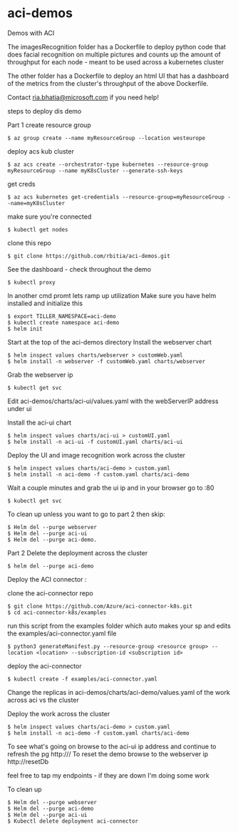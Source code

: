# aci-demos
Demos with ACI


The imagesRecognition folder has a Dockerfile to deploy python code that does facial recognition on multiple pictures and counts up the amount of throughput for each node - meant to be used across a kubernetes cluster

The other folder has a Dockerfile to deploy an html UI that has a dashboard of the metrics from the cluster's throughput of the above Dockerfile.

Contact ria.bhatia@microsoft.com if you need help!



steps to deploy dis demo

Part 1
create resource group
```
$ az group create --name myResourceGroup --location westeurope
```

deploy acs kub cluster
```
$ az acs create --orchestrator-type kubernetes --resource-group myResourceGroup --name myK8sCluster --generate-ssh-keys
```

get creds
```
$ az acs kubernetes get-credentials --resource-group=myResourceGroup --name=myK8sCluster
```

make sure you're connected
```
$ kubectl get nodes
```

clone this repo
```
$ git clone https://github.com/rbitia/aci-demos.git
```

See the dashboard - check throughout the demo 
```
$ kubectl proxy
```

In another cmd promt lets ramp up utilization
Make sure you have helm installed and initialize this
```
$ export TILLER_NAMESPACE=aci-demo
$ kubectl create namespace aci-demo
$ helm init
```

Start at the top of the aci-demos directory
Install the webserver chart
```
$ helm inspect values charts/webserver > customWeb.yaml
$ helm install -n webserver -f customWeb.yaml charts/webserver
```

Grab the webserver ip
```
$ kubectl get svc
```

Edit  aci-demos/charts/aci-ui/values.yaml with the webServerIP address under ui

Install the aci-ui chart
```
$ helm inspect values charts/aci-ui > customUI.yaml
$ helm install -n aci-ui -f customUI.yaml charts/aci-ui
```


Deploy the UI and image recognition work across the cluster
```
$ helm inspect values charts/aci-demo > custom.yaml
$ helm install -n aci-demo -f custom.yaml charts/aci-demo
```

Wait a couple minutes and grab the ui ip and in your browser go to <ui ip>:80
```
$ kubectl get svc
```


To clean up unless you want to go to part 2 then skip:
```
$ Helm del --purge webserver
$ Helm del --purge aci-ui
$ Helm del --purge aci-demo.
```

Part 2
Delete the deployment across the cluster
```
$ helm del --purge aci-demo
```

Deploy the ACI connector :

clone the aci-connector repo
```
$ git clone https://github.com/Azure/aci-connector-k8s.git
$ cd aci-connector-k8s/examples
```

run this script from the examples folder which auto makes your sp and edits the examples/aci-connector.yaml file
```
$ python3 generateManifest.py --resource-group <resource group> --location <location> --subscription-id <subscription id>
```

deploy the aci-connector
```
$ kubectl create -f examples/aci-connector.yaml
```


Change the replicas in aci-demos/charts/aci-demo/values.yaml of the work across aci vs the cluster

Deploy the work across the cluster
```
$ helm inspect values charts/aci-demo > custom.yaml
$ helm install -n aci-demo -f custom.yaml charts/aci-demo
```

To see what's going on browse to the aci-ui ip address and continue to refresh the pg http://<aciUI-ip>/
To reset the demo browse to the webserver ip http:/<webserver-ip>/resetDb

feel free to tap my endpoints - if they are down I'm doing some work 


To clean up
```
$ Helm del --purge webserver
$ Helm del --purge aci-demo
$ Helm del --purge aci-ui
$ Kubectl delete deployment aci-connector
```
